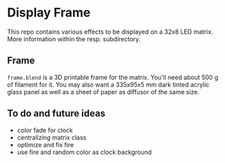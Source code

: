 # Display Frame

This repo contains various effects to be displayed on a 32x8 LED matrix. More information within the resp. subdirectory.


## Frame

`frame.blend` is a 3D printable frame for the matrix. You'll need about 500 g of filament for it. You may also want a 335x95x5 mm dark tinted acrylic glass panel as well as a sheet of paper as diffusor of the same size.


## To do and future ideas

* color fade for clock
* centralizing matrix class
* optimize and fix fire
* use fire and random color as clock background

